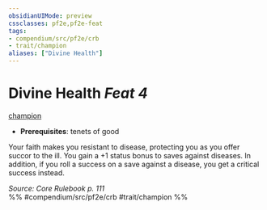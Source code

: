 ```yaml
---
obsidianUIMode: preview
cssclasses: pf2e,pf2e-feat
tags:
- compendium/src/pf2e/crb
- trait/champion
aliases: ["Divine Health"]
---
```

# Divine Health  *Feat 4*  
[champion](rules/traits/champion.md "Champion Class Trait")  

- **Prerequisites**: tenets of good

Your faith makes you resistant to disease, protecting you as you offer succor to the ill. You gain a +1 status bonus to saves against diseases. In addition, if you roll a success on a save against a disease, you get a critical success instead.

*Source: Core Rulebook p. 111*  
%% #compendium/src/pf2e/crb #trait/champion %%